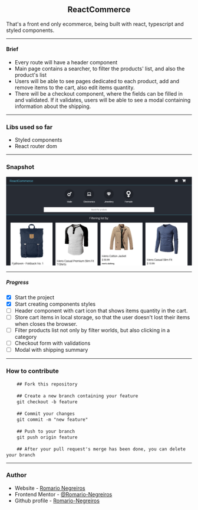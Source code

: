 <h2 style="text-align: center">ReactCommerce</h2>

That's a front end only ecommerce, being built with react, typescript and styled components.

-----------------------------------------------------------------------------------------------------------------------------

#### Brief
* Every route will have a header component
* Main page contains a searcher, to filter the products' list, and also the product's list
* Users will be able to see pages dedicated to each product, add and remove items to the cart, also edit items quantity.
* There will be a checkout component, where the fields can be filled in and validated. If it validates, users will be able to see a modal containing information about the shipping.

-----------------------------------------------------------------------------------------------------------------------------

### Libs used so far
* Styled components
* React router dom

-----------------------------------------------------------------------------------------------------------------------------

### Snapshot
![Snapshot](./src/assets/snapshot.png)

-----------------------------------------------------------------------------------------------------------------------------

##### Progress
- [x] Start the project
- [x] Start creating components styles
- [ ] Header component with cart icon that shows items quantity in the cart.
- [ ] Store cart items in local storage, so that the user doesn't lost their items when closes the browser.
- [ ] Filter products list not only by filter worlds, but also clicking in a category
- [ ] Checkout form with validations
- [ ] Modal with shipping summary

-----------------------------------------------------------------------------------------------------------------------------

### How to contribute 

```
    ## Fork this repository

    ## Create a new branch containing your feature
    git checkout -b feature

    ## Commit your changes
    git commit -m "new feature"

    ## Push to your branch
    git push origin feature

    ## After your pull request's merge has been done, you can delete your branch

```

-----------------------------------------------------------------------------------------------------------------------------

### Author

- Website - [Romario Negreiros](https://meu-portfolio-izui59udw-romario-negreiros.vercel.app)
- Frontend Mentor - [@Romario-Negreiros](https://www.frontendmentor.io/profile/Romario-Negreiros)
- Github profile - [Romario-Negreiros](https://github.com/Romario-Negreiros)